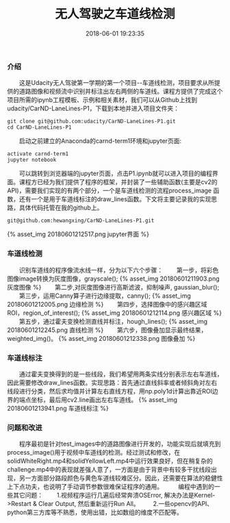 ﻿---
title: 无人驾驶之车道线检测
date: 2018-06-01 19:23:35
comments: true 
categories: 编程
tags: 无人驾驶 

---

### 介绍
　　这是Udacity无人驾驶第一学期的第一个项目--车道线检测，项目要求从所提供的道路图像和视频流中识别并标注出左右两侧的车道线。课程方提供了完成这个项目所需的ipynb工程模板、示例和相关素材，我们可以从Github上找到udacity/CarND-LaneLines-P1，下载到本地并进入项目文件夹：

    git clone git@github.com:udacity/CarND-LaneLines-P1.git
    cd CarND-LaneLines-P1
　　启动之前建立的Anaconda的carnd-term1环境和jupyter页面:

    activate carnd-term1
    jupyter notebook
　　可以跳转到浏览器端的jupyter页面，点击P1.ipynb就可以进入项目的编程界面。课程方已经为我们提供了程序的框架，并封装了一些辅助函数(主要是cv2的API)，需要我们实现的有两个部分，一个是车道线检测的流程process_image 函数，还有一个是用于车道线标注的draw_lines函数。下文将主要记录我的实现思路，具体代码托管在我的github上。
　　

    git@github.com:hewangxing/CarND-LaneLines-P1.git

{% asset_img 20180601212517.png  jupyter界面 %}
### 车道线检测
　　识别车道线的程序像流水线一样，分为以下六个步骤：
　　第一步，将彩色图像image转换为灰度图像，grayscale();
{% asset_img 20180601211903.png  灰度图像 %}
　　第二步,对灰度图像进行高斯滤波，抑制噪声, gaussian_blur();
　　第三步，运用Canny算子进行边缘提取，canny();
{% asset_img 20180601212005.png  边缘检测 %}
　　第四步，选择图像中的感兴趣区域ROI，region_of_interest();
{% asset_img 20180601212114.png  感兴趣区域 %}
　　第五步，通过霍夫变换检测直线并标注，hough_lines();
{% asset_img 20180601212245.png  直线检测 %}
　　第六步，图像叠加显示最终结果，weighted_img()。
{% asset_img 20180601212338.png  图像叠加 %}

### 车道线标注
　　通过霍夫变换得到的是一些线段，我们希望用两条实线分别表示左右车道线，因此需要修改draw_lines函数。实现思路：首先通过直线斜率或者倾斜角对左右线段进行分类，然后求均值并计算左右直线方程，用np.poly1d计算出靠近ROI边界的端点坐标，最后用cv2.line画出左右车道线。
{% asset_img 20180601213941.png  车道线标注 %}

### 问题和改进
　　程序最初是针对test_images中的道路图像进行开发的，功能实现后就填充到process_image()用于视频中车道线的检测。经过测试和修改，在solidWhiteRight.mp4和solidYellowLeft.mp4中运行效果良好，但在稍复杂的challenge.mp4中的表现就差强人意了，一方面是由于背景中有较多干扰线段出现，另一方面部分路段颜色与黄色车道线较难区分。因此，还需要在算法的稳健性上下点功夫，也说明了手动调节参数很难保证程序的通用。
　　
编程中遇到的一些其它问题：
　　1.视频程序运行几遍后经常奔溃OSError, 解决办法是Kernel->Restart & Clear Output, 然后重新运行Run All。
　　2.一些opencv的API、python第三方库等不熟悉，使用出错，比如数组的维度不匹配等。